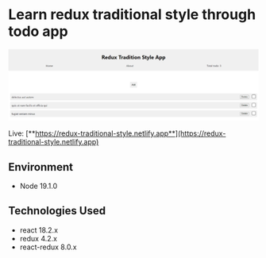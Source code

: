 # Learn redux traditional style through todo app

![Web's preview](./public/banner.png)

Live: [**https://redux-traditional-style.netlify.app**](https://redux-traditional-style.netlify.app)

## Environment

- Node 19.1.0

## Technologies Used

- react 18.2.x
- redux 4.2.x
- react-redux 8.0.x
